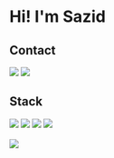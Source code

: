 Hi! I'm Sazid
=============================================================================================================================

<div align="left">
        <h2>Contact</h2>
                <div>
                <a href="https://discord.com/users/331727377019437056"><img src="https://img.shields.io/badge/Discord-5865F2?logo=discord&logoColor=fff&style=for-the-badge"/></a>
                <a href="mailto:sazidm@proton.me"><img src="https://img.shields.io/badge/ProtonMail-8B89CC?style=for-the-badge&logo=protonmail&logoColor=white"/></a>
                </div>
        <h2>Stack</h2>
                <div>                    
                 <!--<img src="https://img.shields.io/badge/Matplotlib-%23ffffff.svg?style=for-the-badge&logo=Matplotlib&logoColor=black"/>
                <img src="https://img.shields.io/badge/numpy-%23013243.svg?style=for-the-badge&logo=numpy&logoColor=white"/>
                <img src= "https://img.shields.io/badge/Octave%2FMATLAB-black?style=for-the-badge&logo=octave&link=https%3A%2F%2Fwww.mathworks.com%2Fproducts%2Fmatlab.html"/>
                <img src="https://img.shields.io/badge/pandas-%23150458.svg?style=for-the-badge&logo=pandas&logoColor=white"/>
                <img src="https://img.shields.io/badge/scikit--learn-%23F7931E.svg?style=for-the-badge&logo=scikit-learn&logoColor=white"/>
                <img src="https://img.shields.io/badge/c-%2300599C.svg?style=for-the-badge&logo=c&logoColor=white"/>
                <img src="https://img.shields.io/badge/c++-%2300599C.svg?style=for-the-badge&logo=c%2B%2B&logoColor=white"/>
                <img src="https://img.shields.io/badge/TensorFlow-%23FF6F00.svg?style=for-the-badge&logo=TensorFlow&logoColor=white"/>
                <img src="https://img.shields.io/badge/Keras-%23D00000.svg?style=for-the-badge&logo=Keras&logoColor=white"/>
                <img src="https://img.shields.io/badge/Arduino-00979D?style=for-the-badge&logo=Arduino&logoColor=white"/>-->
                <img src="https://img.shields.io/badge/go-%2300ADD8.svg?style=for-the-badge&logo=go&logoColor=white"/>
                <img src="https://img.shields.io/badge/Postman-FF6C37?style=for-the-badge&logo=postman&logoColor=white"/>
                <img src="https://img.shields.io/badge/postgres-%23316192.svg?style=for-the-badge&logo=postgresql&logoColor=white"/>
                <img src="https://img.shields.io/badge/python-3670A0?style=for-the-badge&logo=python&logoColor=ffdd54"/>
                </div>
        <br>
                <div>
                        <!--<img src="https://github-readme-stats.vercel.app/api?username=schlafer&theme=tokyonight&show_icons=true&hide_border=true&count_private=true"/> -->
                        <img src="https://github-readme-stats.vercel.app/api/top-langs/?username=schlafer&theme=tokyonight&show_icons=true&hide_border=true&layout=compact"/>
                </div>

        
